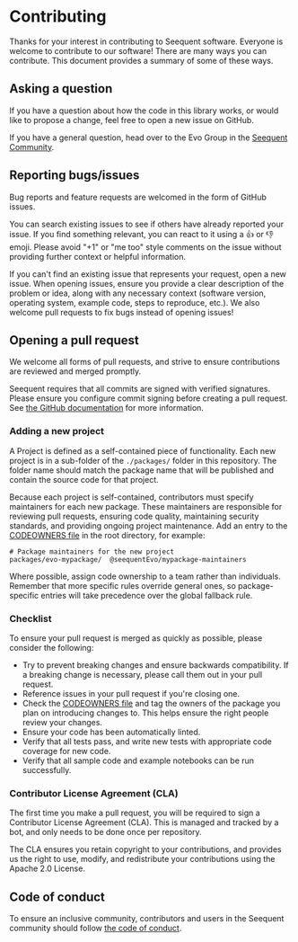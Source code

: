 # Contributing

Thanks for your interest in contributing to Seequent software. Everyone is welcome to contribute to our software!
There are many ways you can contribute. This document provides a summary of some of these ways.

## Asking a question

If you have a question about how the code in this library works, or would like to propose a change, feel free to
open a new issue on GitHub.

If you have a general question, head over to the Evo Group in the [Seequent Community](https://community.seequent.com/group/19-evo/).

## Reporting bugs/issues

Bug reports and feature requests are welcomed in the form of GitHub issues.

You can search existing issues to see if others have already reported your issue. If you find something relevant, you
can react to it using a 👍 or 👎 emoji. Please avoid "+1" or "me too" style comments on the issue without providing
further context or helpful information.

If you can't find an existing issue that represents your request, open a new issue. When opening issues, ensure you
provide a clear description of the problem or idea, along with any necessary context (software version, operating
system, example code, steps to reproduce, etc.). We also welcome pull requests to fix bugs instead of opening issues!

## Opening a pull request

We welcome all forms of pull requests, and strive to ensure contributions are reviewed and merged promptly.

Seequent requires that all commits are signed with verified signatures. Please ensure you configure commit signing before creating a pull request. See [the GitHub documentation](https://docs.github.com/en/authentication/managing-commit-signature-verification) for more information.

### Adding a new project
A Project is defined as a self-contained piece of functionality. Each new project is in a sub-folder of the `./packages/` folder in this repository. The folder name should match the package name that will be published and contain the source code for that project.

Because each project is self-contained, contributors must specify maintainers for each new package. These maintainers are responsible for reviewing pull requests, ensuring code quality, maintaining security standards, and providing ongoing project maintenance. Add an entry to the [CODEOWNERS file](.github/CODEOWNERS) in the root directory, for example:

```
# Package maintainers for the new project
packages/evo-mypackage/  @seequentEvo/mypackage-maintainers
```

Where possible, assign code ownership to a team rather than individuals.
Remember that more specific rules override general ones, so package-specific entries will take precedence over the global fallback rule.

### Checklist

To ensure your pull request is merged as quickly as possible, please consider the following:

* Try to prevent breaking changes and ensure backwards compatibility. If a breaking change is necessary, please call
  them out in your pull request.
* Reference issues in your pull request if you're closing one.
* Check the [CODEOWNERS file](.github/CODEOWNERS) and tag the owners of the package you plan on introducing changes to. This helps ensure the right people review your changes.
* Ensure your code has been automatically linted.
* Verify that all tests pass, and write new tests with appropriate code coverage for new code.
* Verify that all sample code and example notebooks can be run successfully.

### Contributor License Agreement (CLA)

The first time you make a pull request, you will be required to sign a Contributor License Agreement (CLA). This is
managed and tracked by a bot, and only needs to be done once per repository.

The CLA ensures you retain copyright to your contributions, and provides us the right to use, modify, and redistribute
your contributions using the Apache 2.0 License.

## Code of conduct

To ensure an inclusive community, contributors and users in the Seequent community should follow
[the code of conduct](CODE_OF_CONDUCT.md).
